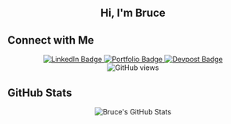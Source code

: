 <h2 align="center">Hi, I'm Bruce

<h2 align="left">Connect with Me</h2>
<div id="badges" align="center">
  <a href="https://www.linkedin.com/in/bruce-quach/">
    <img src="https://img.shields.io/badge/LinkedIn-blue?style=for-the-badge&logo=linkedin&logoColor=white" alt="LinkedIn Badge"/>
  </a>
  <a href="https://bquach1.github.io/website/">
    <img src="https://img.shields.io/badge/Portfolio-255E63?style=for-the-badge&logo=About.me&logoColor=white" alt="Portfolio Badge"/>
  </a>
  <a href="https://devpost.com/bquach1?ref_content=user-portfolio&ref_feature=portfolio&ref_medium=global-nav">
    <img src="https://img.shields.io/badge/Devpost-003E54?style=for-the-badge&logo=Devpost&logoColor=white" alt="Devpost Badge"/>
  </a>
</div>

<div id="badges" align="center">
  <img src="https://komarev.com/ghpvc/?username=bquach1&style=flat-square&color=blue" alt="GitHub views"/>
</div>

<h2 align="left">GitHub Stats</h2>

<div align="center"><img src="https://github-readme-stats.vercel.app/api?username=bquach1&show_icons=true&theme=dark" alt="Bruce's GitHub Stats" /></div>

<!--
**bquach1/bquach1** is a ✨ _special_ ✨ repository because its `README.md` (this file) appears on your GitHub profile.

Here are some ideas to get you started:

- 🔭 I’m currently working on ...
- 🌱 I’m currently learning ...
- 👯 I’m looking to collaborate on ...
- 🤔 I’m looking for help with ...
- 💬 Ask me about ...
- 📫 How to reach me: ...
- 😄 Pronouns: ...
- ⚡ Fun fact: ...
-->
